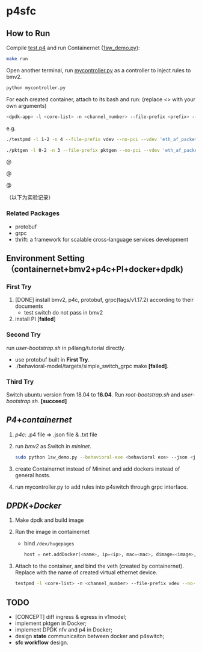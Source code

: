# p4sfc

## How to Run

Compile <u>test.p4</u> and run Containernet (<u>1sw_demo.py</u>):

```bash
make run
```

Open another terminal, run <u>mycontroller.py</u> as a controller to inject rules to bmv2.

```bash
python mycontroller.py
```

For each created container, attach to its bash and run: (replace <> with your own arguments)

```bash
<dpdk-app> -l <core-list> -n <channel_number> --file-prefix <prefix> --no-pci --vdev 'eth_af_packet,iface=<veth>' -- <app-args>
```

e.g.

```bash
./testpmd -l 1-2 -n 4 --file-prefix vdev --no-pci --vdev 'eth_af_packet,iface=h1-eth0' -- -i
```

```bash
./pktgen -l 0-2 -n 3 --file-prefix pktgen --no-pci --vdev 'eth_af_packet,iface=h2-eth0' -- -P -m"[1:2].0"
```



@

@

@



（以下为实验记录）

### Related Packages

- protobuf
- grpc
- thrift: a framework for scalable cross-language services development

## Environment Setting（containernet+bmv2+p4c+PI+docker+dpdk)

### First Try

1. [DONE] install bmv2, p4c, protobuf, grpc(tags/v1.17.2) according to their documents
   - test switch do not pass in bmv2
1. install PI [**failed**]

### Second Try

run *user-bootstrap.sh* in p4lang/tutorial directly.

- use protobuf built in **First Try**.
- ./behavioral-model/targets/simple_switch_grpc make **[failed]**.

### Third Try

Switch ubuntu version from 18.04 to **16.04**. Run *root-bootstrap.sh* and *user-bootstrap.sh*. **[succeed]**

## *P4*+*containernet*

1.  *p4c*: .p4 file => .json file & .txt file

2. run *bmv2* as Switch in *mininet*.

   ```bash
   sudo python 1sw_demo.py --behavioral-exe <behavioral exe> --json <json file(compiled from p4)>
   ```

3. create Containernet instead of Mininet and add dockers instead of general hosts.

4. run mycontroller.py to add rules into p4switch through grpc interface.

## *DPDK*+*Docker*

1. Make dpdk and build image

2. Run the image in containernet

   - bind `/dev/hugepages`

     ```python
     host = net.addDocker(<name>, ip=<ip>, mac=<mac>, dimage=<image>, volumes=['/dev/hugepages:/dev/hugepages:rw'])
     ```

3. Attach to the container, and bind the veth (created by containernet). Replace <veth> with the name of created virtual ethernet device.

    ```bash
    testpmd -l <core-list> -n <channel_number> --file-prefix vdev --no-pci --vdev 'eth_af_packet,iface=<veth>' -- -i
    ```

## TODO

- [CONCEPT] diff ingress & egress in v1model;
- implement pktgen in Docker;
- implement DPDK nfv and p4 in Docker;
- design **state** communicaiton between docker and p4switch;
- **sfc workflow** design.
